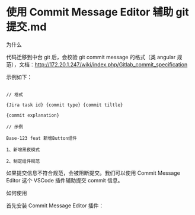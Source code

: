 # 使用 Commit Message Editor 辅助 git 提交.md

为什么

代码迁移到中台 git 后，会校验 git commit message 的格式（类 angular 规范），文档：http://172.20.1.247/wiki/index.php/Gitlab_commit_specification

示例如下：

```

// 格式

{Jira task id} {commit type} {commit tiltle}

{commit explanation}

// 示例

Base-123 feat 新增Button组件

1、新增黑夜模式

2、制定组件规范

```

如果提交信息不符合规范，会被阻断提交。我们可以使用 Commit Message Editor 这个 VSCode 插件辅助提交 commit 信息。



如何使用

首先安装 Commit Message Editor 插件：